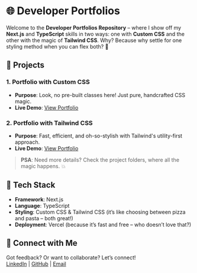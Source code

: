 # 🌐 Developer Portfolios  

Welcome to the **Developer Portfolios Repository** – where I show off my **Next.js** and **TypeScript** skills in two ways: one with **Custom CSS** and the other with the magic of **Tailwind CSS**. Why? Because why settle for one styling method when you can flex both? 💪

## 📂 Projects  

### 1. **Portfolio with Custom CSS**  
- **Purpose**: Look, no pre-built classes here! Just pure, handcrafted CSS magic.  
- **Live Demo**: [View Portfolio](https://personal-portfolio-zeta-wheat.vercel.app/)  

### 2. **Portfolio with Tailwind CSS**  
- **Purpose**: Fast, efficient, and oh-so-stylish with Tailwind's utility-first approach.  
- **Live Demo**: [View Portfolio](https://my-portfolio-phi-three-64.vercel.app/)  

> **PSA**: Need more details? Check the project folders, where all the magic happens. 💥

## 🚀 Tech Stack  
- **Framework**: Next.js  
- **Language**: TypeScript  
- **Styling**: Custom CSS & Tailwind CSS (it’s like choosing between pizza and pasta – both great!)  
- **Deployment**: Vercel (because it’s fast and free – who doesn’t love that?)

## 🤝 Connect with Me  
Got feedback? Or want to collaborate? Let’s connect!  
[LinkedIn](https://www.linkedin.com/in/muhammadwaheedaree/) | [GitHub](https://github.com/muhammadwaheedaree) | [Email](mailto:m128waheed@gmail.com)
